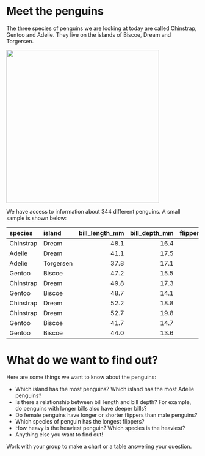 # Meet the penguins

The three species of penguins we are looking at today are called
Chinstrap, Gentoo and Adelie. They live on the islands of Biscoe, Dream
and Torgersen.

<img src="https://allisonhorst.github.io/palmerpenguins/reference/figures/lter_penguins.png"  width="400">

We have access to information about 344 different penguins. A small
sample is shown below:

<div class="cell-output-display">

| species   | island    | bill_length_mm | bill_depth_mm | flipper_length_mm | body_mass_g | sex    | year |
|:----------|:----------|---------------:|--------------:|------------------:|------------:|:-------|-----:|
| Chinstrap | Dream     |           48.1 |          16.4 |               199 |        3325 | female | 2009 |
| Adelie    | Dream     |           41.1 |          17.5 |               190 |        3900 | male   | 2009 |
| Adelie    | Torgersen |           37.8 |          17.1 |               186 |        3300 | NA     | 2007 |
| Gentoo    | Biscoe    |           47.2 |          15.5 |               215 |        4975 | female | 2009 |
| Chinstrap | Dream     |           49.8 |          17.3 |               198 |        3675 | female | 2009 |
| Gentoo    | Biscoe    |           48.7 |          14.1 |               210 |        4450 | female | 2007 |
| Chinstrap | Dream     |           52.2 |          18.8 |               197 |        3450 | male   | 2009 |
| Chinstrap | Dream     |           52.7 |          19.8 |               197 |        3725 | male   | 2007 |
| Gentoo    | Biscoe    |           41.7 |          14.7 |               210 |        4700 | female | 2009 |
| Gentoo    | Biscoe    |           44.0 |          13.6 |               208 |        4350 | female | 2008 |

</div>

# What do we want to find out?

Here are some things we want to know about the penguins:

- Which island has the most penguins? Which island has the most Adelie
  penguins?
- Is there a relationship between bill length and bill depth? For
  example, do penguins with longer bills also have deeper bills?
- Do female penguins have longer or shorter flippers than male penguins?
- Which species of penguin has the longest flippers?
- How heavy is the heaviest penguin? Which species is the heaviest?
- Anything else you want to find out!

Work with your group to make a chart or a table answering your question.
